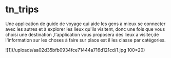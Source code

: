 # tn_trips

Une application de guide de voyage qui aide les gens à mieux se connecter avec les autres et à explorer les lieux qu'ils visitent, donc une fois que vous  choisi une destination ,l'application vous proposera des lieux a visiter,de l'information sur les choses à faire sur place est il les classe par catégories.

![1](/uploads/aa02d35bfb0934fce71444a716d121cd/1.jpg 100*20)
